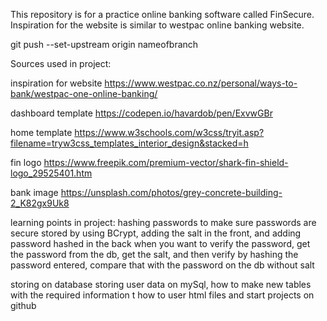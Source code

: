 This repository is for a practice online banking software called FinSecure. Inspiration for the website is similar to westpac online banking website.

git push --set-upstream origin nameofbranch


Sources used in project:

inspiration for website
https://www.westpac.co.nz/personal/ways-to-bank/westpac-one-online-banking/

dashboard template
https://codepen.io/havardob/pen/ExvwGBr

home template
https://www.w3schools.com/w3css/tryit.asp?filename=tryw3css_templates_interior_design&stacked=h

fin logo
https://www.freepik.com/premium-vector/shark-fin-shield-logo_29525401.htm

bank image
https://unsplash.com/photos/grey-concrete-building-2_K82gx9Uk8






learning points in project:
hashing passwords to make sure passwords are secure
stored by using BCrypt, adding the salt in the front, and adding password hashed in the back
when you want to verify the password, get the password from the db, get the salt, and then verify
by hashing the password entered, compare that with the password on the db without salt

storing on database
storing user data on mySql, how to make new tables with the required information
t
how to user html files and start projects on github 
